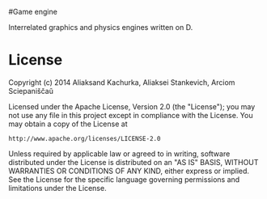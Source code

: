 #Game engine

Interrelated graphics and physics engines written on D.

# License 

Copyright (c) 2014 Aliaksand Kachurka, Aliaksei Stankevich, Arciom Sciepaniščaŭ  

Licensed under the Apache License, Version 2.0 (the "License");
you may not use any file in this project except in compliance with the License.
You may obtain a copy of the License at

    http://www.apache.org/licenses/LICENSE-2.0

Unless required by applicable law or agreed to in writing, software
distributed under the License is distributed on an "AS IS" BASIS,
WITHOUT WARRANTIES OR CONDITIONS OF ANY KIND, either express or implied.
See the License for the specific language governing permissions and
limitations under the License.

